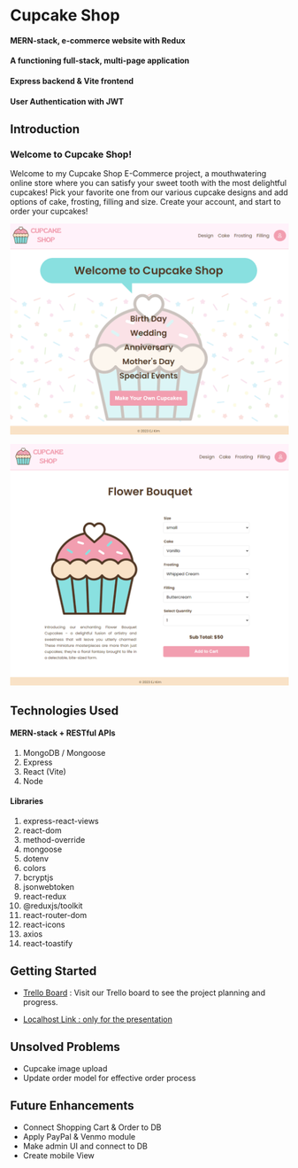 # Cupcake Shop
#### MERN-stack, e-commerce website with Redux
#### A functioning full-stack, multi-page application
#### Express backend & Vite frontend
#### User Authentication with JWT

## Introduction

### Welcome to Cupcake Shop!

Welcome to my Cupcake Shop E-Commerce project, a mouthwatering online store where you can satisfy your sweet tooth with the most delightful cupcakes! 
Pick your favorite one from our various cupcake designs and add options of cake, frosting, filling and size. Create your account, and start to order your cupcakes!


![cupcakeshop,home](/frontend/src/assets/home.png)

![cupcakeshop,item-detail](/frontend/src/assets/item-detail.png)


## Technologies Used

#### MERN-stack + RESTful APIs
1. MongoDB / Mongoose
2. Express
3. React (Vite)
4. Node

#### Libraries
1. express-react-views
2. react-dom 
3. method-override 
4. mongoose 
5. dotenv  
6. colors 
7. bcryptjs 
8. jsonwebtoken 
10. react-redux 
11. @reduxjs/toolkit 
12. react-router-dom 
13. react-icons 
14. axios 
15. react-toastify

## Getting Started
* [Trello Board](https://trello.com/b/7JnV79GX/cupcake-shop-mern-project) : Visit our Trello board to see the project planning and progress.

* [Localhost Link : only for the presentation](http://localhost:3031/)


## Unsolved Problems
* Cupcake image upload
* Update order model for effective order process

## Future Enhancements
* Connect Shopping Cart & Order to DB
* Apply PayPal & Venmo module
* Make admin UI and connect to DB
* Create mobile View